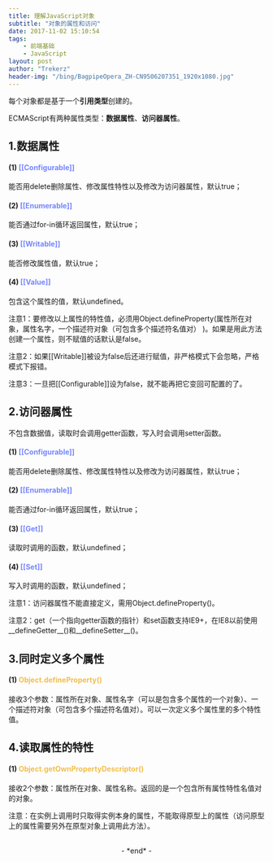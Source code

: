 ```yaml
---
title: 理解JavaScript对象
subtitle: "对象的属性和访问"
date: 2017-11-02 15:10:54
tags: 
	- 前端基础
	- JavaScript
layout: post
author: "Trekerz"
header-img: "/bing/BagpipeOpera_ZH-CN9506207351_1920x1080.jpg"
---
```




每个对象都是基于一个**引用类型**创建的。

ECMAScript有两种属性类型：**数据属性**、**访问器属性**。

## **1.数据属性**

#### **(1) <font color='#7485FF'>[[Configurable\]]</font>**

能否用delete删除属性、修改属性特性以及修改为访问器属性，默认true；

#### **(2) <font color='#7485FF'>[[Enumerable\]]</font>**

能否通过for-in循环返回属性，默认true；

#### **(3) <font color='#7485FF'>[[Writable\]]</font>**

能否修改属性值，默认true；

#### **(4) <font color='#7485FF'>[[Value\]]</font>**

包含这个属性的值，默认undefined。

注意1：要修改以上属性的特性值，必须用Object.defineProperty(属性所在对象，属性名字，一个描述符对象（可包含多个描述符名值对） )。如果是用此方法创建一个属性，则不赋值的话默认是false。

注意2：如果[[Writable]]被设为false后还进行赋值，非严格模式下会忽略，严格模式下报错。

注意3：一旦把[[Configurable]]设为false，就不能再把它变回可配置的了。

## **2.访问器属性**

不包含数据值，读取时会调用getter函数，写入时会调用setter函数。

#### **(1) <font color='#7485FF'>[[Configurable\]]</font>**

能否用delete删除属性、修改属性特性以及修改为访问器属性，默认true；

#### **(2) <font color='#7485FF'>[[Enumerable\]]</font>**

能否通过for-in循环返回属性，默认true；

#### **(3) <font color='#7485FF'>[[Get]]</font>**

读取时调用的函数，默认undefined；

#### **(4) <font color='#7485FF'>[[Set\]]</font>**

写入时调用的函数，默认undefined；

注意1：访问器属性不能直接定义，需用Object.defineProperty()。

注意2：get（一个指向getter函数的指针）和set函数支持IE9+，在IE8以前使用__defineGetter__()和__defineSetter__()。

## **3.同时定义多个属性**

#### **(1) <font color='#F1BE4D'>Object.defineProperty()</font>**

接收3个参数：属性所在对象、属性名字（可以是包含多个属性的一个对象）、一个描述符对象（可包含多个描述符名值对）。可以一次定义多个属性里的多个特性值。

## **4.读取属性的特性**

#### **(1) <font color='#F1BE4D'>Object.getOwnPropertyDescriptor()</font>**

接收2个参数：属性所在对象、属性名称。返回的是一个包含所有属性特性名值对的对象。

注意：在实例上调用时只取得实例本身的属性，不能取得原型上的属性（访问原型上的属性需要另外在原型对象上调用此方法）。

<br/>

<center>-&nbsp;*end*&nbsp;-</center>

<br/>